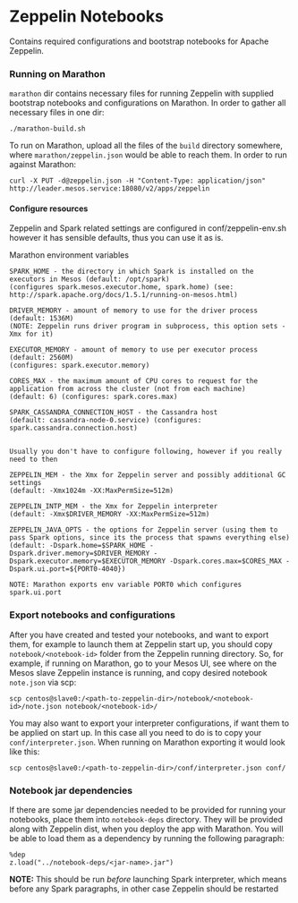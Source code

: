 # Zeppelin Notebooks

Contains required configurations and bootstrap notebooks for Apache Zeppelin.

### Running on Marathon

`marathon` dir contains necessary files for running Zeppelin with supplied bootstrap notebooks and configurations 
on Marathon. In order to gather all necessary files in one dir:

```
./marathon-build.sh
```

To run on Marathon, upload all the files of the `build` directory somewhere, where `marathon/zeppelin.json` would be 
able to reach them. In order to run against Marathon:

```
curl -X PUT -d@zeppelin.json -H "Content-Type: application/json" http://leader.mesos.service:18080/v2/apps/zeppelin
```

#### Configure resources

Zeppelin and Spark related settings are configured in conf/zeppelin-env.sh
however it has sensible defaults, thus you can use it as is.

Marathon environment variables

    SPARK_HOME - the directory in which Spark is installed on the executors in Mesos (default: /opt/spark)
    (configures spark.mesos.executor.home, spark.home) (see: http://spark.apache.org/docs/1.5.1/running-on-mesos.html)

    DRIVER_MEMORY - amount of memory to use for the driver process (default: 1536M)
    (NOTE: Zeppelin runs driver program in subprocess, this option sets -Xmx for it)

    EXECUTOR_MEMORY - amount of memory to use per executor process (default: 2560M)
    (configures: spark.executor.memory)

    CORES_MAX - the maximum amount of CPU cores to request for the application from across the cluster (not from each machine)
    (default: 6) (configures: spark.cores.max)

    SPARK_CASSANDRA_CONNECTION_HOST - the Cassandra host
    (default: cassandra-node-0.service) (configures: spark.cassandra.connection.host)


    Usually you don't have to configure following, however if you really need to then

    ZEPPELIN_MEM - the Xmx for Zeppelin server and possibly additional GC settings
    (default: -Xmx1024m -XX:MaxPermSize=512m)

    ZEPPELIN_INTP_MEM - the Xmx for Zeppelin interpreter
    (default: -Xmx$DRIVER_MEMORY -XX:MaxPermSize=512m)

    ZEPPELIN_JAVA_OPTS - the options for Zeppelin server (using them to pass Spark options, since its the process that spawns everything else)
    (default: -Dspark.home=$SPARK_HOME -Dspark.driver.memory=$DRIVER_MEMORY -Dspark.executor.memory=$EXECUTOR_MEMORY -Dspark.cores.max=$CORES_MAX -Dspark.ui.port=${PORT0-4040})

    NOTE: Marathon exports env variable PORT0 which configures spark.ui.port


### Export notebooks and configurations

After you have created and tested your notebooks, and want to export them, for example to launch them at Zeppelin start 
up, you should copy `notebook/<notebook-id>` folder from the Zeppelin running directory. So, for example, if running
on Marathon, go to your Mesos UI, see where on the Mesos slave Zeppelin instance is running, and copy desired notebook 
`note.json` via scp:

```
scp centos@slave0:/<path-to-zeppelin-dir>/notebook/<notebook-id>/note.json notebook/<notebook-id>/
```

You may also want to export your interpreter configurations, if want them to be applied on start up. In this case all 
you need to do is to copy your `conf/interpreter.json`. When running on Marathon exporting it would look like this:

```
scp centos@slave0:/<path-to-zeppelin-dir>/conf/interpreter.json conf/
```

### Notebook jar dependencies

If there are some jar dependencies needed to be provided for running your notebooks, place them into `notebook-deps` 
directory. They will be provided along with Zeppelin dist, when you deploy the app with Marathon. You will be able to 
load them as a dependency by running the following paragraph:

```
%dep
z.load("../notebook-deps/<jar-name>.jar")
```

**NOTE:** This should be run *before* launching Spark interpreter, which means before any Spark paragraphs, in other 
case Zeppelin should be restarted
